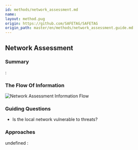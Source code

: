 ```yaml
---
id: methods/network_assessment.md
name: 
layout: method.pug
origin: https://github.com/SAFETAG/SAFETAG
origin_path: master/en/methods/network_assessment.guide.md
---
```

## Network Assessment

### Summary

:[](guides/network_access/summary.md)
### The Flow Of Information

![Network Assessment Information Flow](images/info_flows/network_assessment.svg)

### Guiding Questions

* Is the local network vulnerable to threats?

### Approaches

undefined
:[](../references/footnotes.md)

